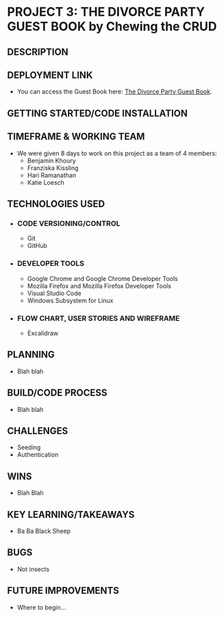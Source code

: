 # PROJECT 3: THE DIVORCE PARTY GUEST BOOK by Chewing the CRUD

## DESCRIPTION


## DEPLOYMENT LINK
- You can access the Guest Book here: [The Divorce Party Guest Book](https://hpramanathan.github.io/project3-mernstack-app/).


## GETTING STARTED/CODE INSTALLATION


## TIMEFRAME & WORKING TEAM
- We were given 8 days to work on this project as a team of 4 members:
  - Benjamin Khoury
  - Franziska Kissling
  - Hari Ramanathan
  - Katie Loesch

## TECHNOLOGIES USED
- ### CODE VERSIONING/CONTROL
  - Git
  - GitHub

- ### DEVELOPER TOOLS
  - Google Chrome and Google Chrome Developer Tools
  - Mozilla Firefox and Mozilla Firefox Developer Tools
  - Visual Studio Code
  - Windows Subsystem for Linux 

- ### FLOW CHART, USER STORIES AND WIREFRAME
  - Excalidraw


## PLANNING
- Blah blah


## BUILD/CODE PROCESS
- Blah blah

## CHALLENGES
- Seeding
- Authentication


## WINS
- Blah Blah

## KEY LEARNING/TAKEAWAYS
- Ba Ba Black Sheep

## BUGS
- Not insects


## FUTURE IMPROVEMENTS
- Where to begin...